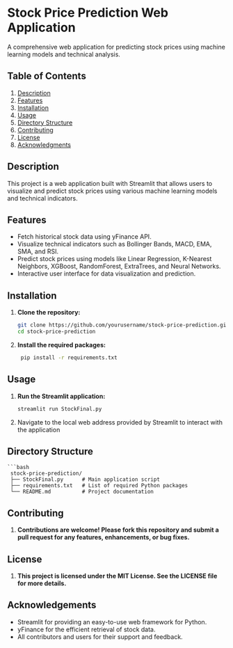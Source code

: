 # Stock Price Prediction Web Application

A comprehensive web application for predicting stock prices using machine learning models and technical analysis.

## Table of Contents
1. [Description](#description)
2. [Features](#features)
3. [Installation](#installation)
4. [Usage](#usage)
5. [Directory Structure](#directory-structure)
6. [Contributing](#contributing)
7. [License](#license)
8. [Acknowledgments](#acknowledgments)

## Description

This project is a web application built with Streamlit that allows users to visualize and predict stock prices using various machine learning models and technical indicators.

## Features

- Fetch historical stock data using yFinance API.
- Visualize technical indicators such as Bollinger Bands, MACD, EMA, SMA, and RSI.
- Predict stock prices using models like Linear Regression, K-Nearest Neighbors, XGBoost, RandomForest, ExtraTrees, and Neural Networks.
- Interactive user interface for data visualization and prediction.

## Installation

1. **Clone the repository:**
   ```bash
   git clone https://github.com/yourusername/stock-price-prediction.git
   cd stock-price-prediction
2. **Install the required packages:**
   ```bash
    pip install -r requirements.txt

## Usage

1. **Run the Streamlit application:**
   ```bash
   streamlit run StockFinal.py
   
2. Navigate to the local web address provided by Streamlit to interact with the application

## Directory Structure

    ```bash
     stock-price-prediction/
     ├── StockFinal.py      # Main application script
     ├── requirements.txt   # List of required Python packages
     └── README.md          # Project documentation






## Contributing

1. **Contributions are welcome! Please fork this repository and submit a pull request for any features, enhancements, or bug fixes.**

## License

1. **This project is licensed under the MIT License. See the LICENSE file for more details.**

## Acknowledgements

- Streamlit for providing an easy-to-use web framework for Python.
- yFinance for the efficient retrieval of stock data.
- All contributors and users for their support and feedback.







